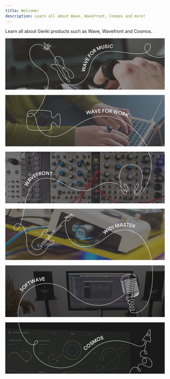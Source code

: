 ```yaml
---
title: Welcome!
description: Learn all about Wave, Wavefront, Cosmos and more!
---
```


Learn all about Genki products such as Wave, Wavefront and Cosmos.

[ ![](/src/assets/images/article_360017912157_image_0.png) ](/wave-for-music/quickstart/about/)

[ ![](/src/assets/images/article_360017912157_image_1.png) ](/wave-for-work/quickstart)

[ ![](/src/assets/images/article_360017912157_image_2.png) ](/wavefront/overview)

[ ![](/src/assets/images/article_360017912157_image_3.png) ](/widi-master/overview)

[ ![](/src/assets/images/article_360017912157_image_4.png) ](/wave-for-music/softwave-basics/about/)

[ ![](/src/assets/images/article_360017912157_image_5.png) ](/cosmos/about/)
